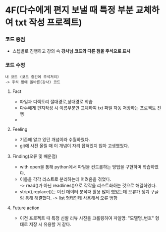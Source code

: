 # 4F(다수에게 편지 보낼 때 특정 부분 교체하여 txt 작성 프로젝트)
### 코드 중점
- 스텝별로 진행하고 강의 속 **강사님 코드와 다른 점을 주석으로 표시**

### 코드 수정
    내 코드 (코드 중간에 주석처리)  
    -> 주석 밑에 올바른(강사) 코드  

1) Fact
    - 파일과 디렉토리 절대경로,상대경로 학습
    - 다수에게 편지작성 시 이름부분만 교체하여 txt 파일 자동 저장하는 프로젝트 진행
    - 
2) Feeling
    - 기존에 알고 있던 개념이라 수월하였다.
    - git에 사진 올릴 때 이 개념이 자리 잡혀있지 않아 고생했었다.
   
3) Finding(오류 및 배운점)
    - with open을 통해 python에서 파일을 컨드롤하는 방법을 구현하며 학습하였다.
    - 이름을 각각 리스트로 분리하는데 어려움을 겪었다.  
    -> read()가 아닌 readlines()으로 각각을 리스트화하는 것으로 해결하였다.
    - strip(),replace()는 이전 데이터 분석때 활용 많이 했었는데 오류가 생겨 구글링 통해 해결했다.
    -> list 형태인데 사용해서 오류 범함 
4) Future action
    - 이전 프로젝트 때 특정 신발 리뷰 사진을 크롤링하여 파일명: "모델명_번호" 형태로 저장 시 유용할 거 같다.
